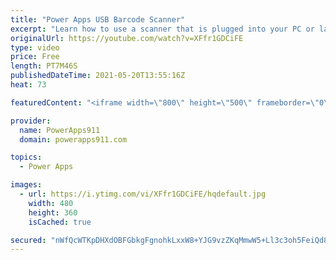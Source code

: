```yaml
---
title: "Power Apps USB Barcode Scanner"
excerpt: "Learn how to use a scanner that is plugged into your PC or laptop. Turns out they just act like a keyboard so not all that tough to use. 😁  Video also includes: OnChange, Collect, Self, and SetFocus  Link to scanner: https://amzn.to/3oziEzI I do make pennies if you buy it. 😂  Power Apps Consulting"
originalUrl: https://youtube.com/watch?v=XFfr1GDCiFE
type: video
price: Free
length: PT7M46S
publishedDateTime: 2021-05-20T13:55:16Z
heat: 73

featuredContent: "<iframe width=\"800\" height=\"500\" frameborder=\"0\" src=\"https://www.youtube.com/embed/XFfr1GDCiFE\" allow=\"accelerometer; autoplay; encrypted-media; gyroscope; picture-in-picture\" allowfullscreen></iframe>"

provider:
  name: PowerApps911
  domain: powerapps911.com

topics:
  - Power Apps

images:
  - url: https://i.ytimg.com/vi/XFfr1GDCiFE/hqdefault.jpg
    width: 480
    height: 360
    isCached: true

secured: "nWfQcWTKpDHXdOBFGbkgFgnohkLxxW8+YJG9vzZKqMmwW5+Ll3c3oh5FeiQd8WcMXe3EYL01Hx9NwpZGNxluoq8MTV0e/6MLk1/3mcMHhiCg+vId7BuOAMHjPGm2hC0bu2H/M55godtZLDTZ0VkNy2pztLUg7ayvfuOhznW/CqU1o+y+3V8n72I1rAiGCHJefDLrhLE1S/37oGoufNufxcLhXSzYHe7YthQWennq13wNStCVzh5LAYSZPB3GS966NZ0e1oebCxslsOTH+QQDa//mUDWZV2pGmnPKKxEO8/ywC55bASSR2BxNwPBgnVBJaSoMuGFyy68E+aVItzW4HUrefNt47I7PN/y1fLcW3U3+W2towscFFPY14cfhS4a47HMMGp8TpDCr0O1WMdaHSw==;BUXmaRbQQHcF1ThPmmtDNA=="
---
```


